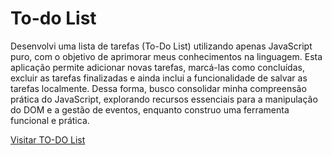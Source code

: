# To-do List
 
Desenvolvi uma lista de tarefas (To-Do List) utilizando apenas JavaScript puro, com o objetivo de aprimorar meus conhecimentos na linguagem. Esta aplicação permite adicionar novas tarefas, marcá-las como concluídas, excluir as tarefas finalizadas e ainda inclui a funcionalidade de salvar as tarefas localmente. Dessa forma, busco consolidar minha compreensão prática do JavaScript, explorando recursos essenciais para a manipulação do DOM e a gestão de eventos, enquanto construo uma ferramenta funcional e prática.

 <a href="">Visitar TO-DO List<a/> 
